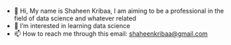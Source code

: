 - 👋 Hi, My name is Shaheen Kribaa, I am aiming to be a professional in the field of data science and whatever related
- 👀 I’m interested in learning data science
- 📫 How to reach me through this email: shaheenkribaa@gmail.com

<!---
ShaheenKribaa/ShaheenKribaa is a ✨ special ✨ repository because its `README.md` (this file) appears on your GitHub profile.
You can click the Preview link to take a look at your changes.
--->
